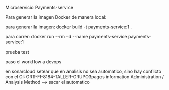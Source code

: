 Microservicio Payments-service

Para generar la imagen Docker de manera local:

para generar la imagen:
docker build -t payments-service:1 .

para correr:
docker run --rm -d --name payments-service payments-service:1

prueba test

paso el workflow a devops

en sonarcloud setear que en analisis no sea automatico, sino hay conflicto con el CI:
ORT-FI-8184-TALLER-GRUPO3pagos information Administration / Analysis Method   --> sacar el automatico
